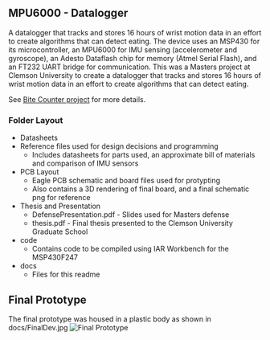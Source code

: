 ## MPU6000 - Datalogger


A datalogger that tracks and stores 16 hours of wrist motion data in an effort to create algorithms that can detect eating. The device uses an MSP430 for its microcontroller, an MPU6000 for IMU sensing (accelerometer and gyroscope), an Adesto Dataflash chip for memory (Atmel Serial Flash), and an FT232 UART bridge for communication. This was a Masters project at Clemson University to create a datalogger that tracks and stores 16 hours of wrist motion data in an effort to create algorithms that can detect eating.

See [Bite Counter project](http://cecas.clemson.edu/~ahoover/bite-counter/) for more details.

### Folder Layout
- Datasheets
- Reference files used for design decisions and programming
	- Includes datasheets for parts used, an approximate bill of materials and comparison of IMU sensors
- PCB Layout
	- Eagle PCB schematic and board files used for protypting
	- Also contains a 3D rendering of final board, and a final schematic png for reference
- Thesis and Presentation
	- DefensePresentation.pdf - Slides used for Masters defense
    - thesis.pdf - Final thesis presented to the Clemson University Graduate School
- code
	- Contains code to be compiled using IAR Workbench for the MSP430F247
- docs
	- Files for this readme
    
## Final Prototype
The final prototype was housed in a plastic body as shown in docs/FinalDev.jpg
![Final Prototype]({{site.baseurl}}/https://github.com/iamsurya/MPU6000-Datalogger/blob/master/docs/FinalDev.jpg?raw=true)